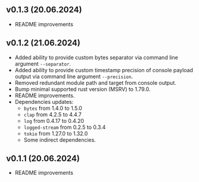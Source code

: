 ## v0.1.3 (20.06.2024)

-   README improvements

## v0.1.2 (21.06.2024)

-   Added ability to provide custom bytes separator via command line argument `--separator`.
-   Added ability to provide custom timestamp precision of console payload output via command line argument `--precision`.
-   Removed redundant module path and target from console output.
-   Bump minimal supported rust version (MSRV) to 1.79.0.
-   README improvements.
-   Dependencies updates:
    -   `bytes` from 1.4.0 to 1.5.0
    -   `clap` from 4.2.5 to 4.4.7
    -   `log` from 0.4.17 to 0.4.20
    -   `logged-stream` from 0.2.5 to 0.3.4
    -   `tokio` from 1.27.0 to 1.32.0
    -   Some indirect dependencies.

## v0.1.1 (20.06.2024)

-   README improvements